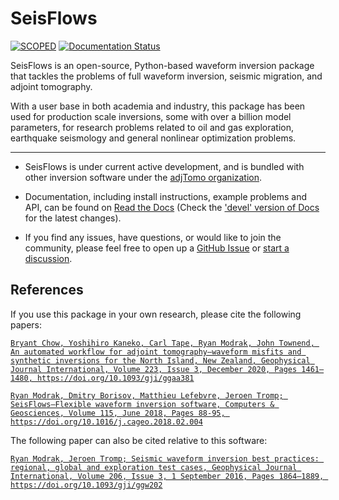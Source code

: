 SeisFlows 
==========

[![SCOPED](https://img.shields.io/endpoint?url=https://runkit.io/wangyinz/scoped/branches/master/adjTomo)](https://github.com/SeisSCOPED/container/pkgs/container/adjtomo)
[![Documentation Status](https://readthedocs.org/projects/seisflows/badge/?version=latest)](https://seisflows.readthedocs.io/en/latest/?badge=latest)

SeisFlows is an open-source, Python-based waveform inversion package that tackles the problems of full waveform inversion, seismic migration, and adjoint tomography. 

With a user base in both academia and industry, this package has been used for production scale inversions, some with over a billion model parameters, for research problems related to oil and gas exploration, earthquake seismology and general nonlinear optimization problems.



---

- SeisFlows is under current active development, and is bundled with other inversion software under the [adjTomo organization](https://github.com/adjtomo).

- Documentation, including install instructions, example problems and API, can be found on [Read the Docs](https://seisflows.readthedocs.io) (Check the ['devel' version of Docs](https://seisflows.readthedocs.io/en/devel/) for the latest changes).

- If you find any issues, have questions, or would like to join the community, please feel free to open up a [GitHub Issue](https://github.com/adjtomo/seisflows/issues) or [start a discussion](https://github.com/orgs/adjtomo/discussions). 


References
----------
If you use this package in your own research, please cite the following papers:

[`Bryant Chow, Yoshihiro Kaneko, Carl Tape, Ryan Modrak, John Townend, An automated workflow for adjoint tomography—waveform misfits and synthetic inversions for the North Island, New Zealand, Geophysical Journal International, Volume 223, Issue 3, December 2020, Pages 1461–1480, https://doi.org/10.1093/gji/ggaa381`](https://doi.org/10.1093/gji/ggaa381)

[`Ryan Modrak, Dmitry Borisov, Matthieu Lefebvre, Jeroen Tromp; SeisFlows—Flexible waveform inversion software, Computers & Geosciences, Volume 115, June 2018, Pages 88-95, https://doi.org/10.1016/j.cageo.2018.02.004`](https://doi.org/10.1016/j.cageo.2018.02.004)

The following paper can also be cited relative to this software:

[`Ryan Modrak, Jeroen Tromp; Seismic waveform inversion best practices: regional, global and exploration test cases, Geophysical Journal International, Volume 206, Issue 3, 1 September 2016, Pages 1864–1889, https://doi.org/10.1093/gji/ggw202`](https://doi.org/10.1093/gji/ggw202)


